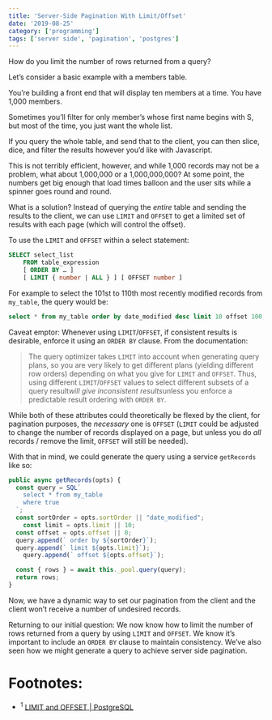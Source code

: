 ```yaml
---
title: 'Server-Side Pagination With Limit/Offset'
date: '2019-08-25'
category: ['programming']
tags: ['server side', 'pagination', 'postgres']
---
```


How do you limit the number of rows returned from a query?

Let’s consider a basic example with a members table.

You’re building a front end that will display ten members at a time. You have 1,000 members.

Sometimes you’ll filter for only member’s whose first name begins with S, but most of the time, you just want the whole list.

If you query the whole table, and send that to the client, you can then slice, dice, and filter the results however you’d like with Javascript.

This is not terribly efficient, however, and while 1,000 records may not be a problem, what about 1,000,000 or a 1,000,000,000? At some point, the numbers get big enough that load times balloon and the user sits while a spinner goes round and round.

What is a solution? Instead of querying the _entire_ table and sending the results to the client, we can use `LIMIT` and `OFFSET` to get a limited set of results with each page (which will control the offset).

To use the `LIMIT` and `OFFSET` within a select statement:

```sql
SELECT select_list
    FROM table_expression
    [ ORDER BY … ]
    [ LIMIT { number | ALL } ] [ OFFSET number ]
```

For example to select the 101st to 110th most recently modified records from `my_table`, the query would be:

```sql
select * from my_table order by date_modified desc limit 10 offset 100;
```

Caveat emptor: Whenever using `LIMIT`/`OFFSET`, if consistent results is desirable, enforce it using an `ORDER BY` clause. From the documentation:

> The query optimizer takes `LIMIT` into account when generating query plans, so you are very likely to get different plans (yielding different row orders) depending on what you give for `LIMIT` and `OFFSET`. Thus, using different `LIMIT`/`OFFSET` values to select different subsets of a query result*will give inconsistent results*unless you enforce a predictable result ordering with `ORDER BY`.

While both of these attributes could theoretically be flexed by the client, for pagination purposes, the _necessary_ one is `OFFSET` (`LIMIT` could be adjusted to change the number of records displayed on a page, but unless you do _all_ records / remove the limit, `OFFSET` will still be needed).

With that in mind, we could generate the query using a service `getRecords` like so:

```javascript
public async getRecords(opts) {
  const query = SQL`
    select * from my_table
    where true
  `;
  const sortOrder = opts.sortOrder || "date_modified";
	const limit = opts.limit || 10;
  const offset = opts.offset || 0;
  query.append(` order by ${sortOrder}`);
  query.append(` limit ${opts.limit}`);
	query.append(` offset ${opts.offset}`);

  const { rows } = await this._pool.query(query);
  return rows;
}
```

Now, we have a dynamic way to set our pagination from the client and the client won’t receive a number of undesired records.

Returning to our initial question: We now know how to limit the number of rows returned from a query by using `LIMIT` and `OFFSET`. We know it’s important to include an `ORDER BY` clause to maintain consistency. We’ve also seen how we might generate a query to achieve server side pagination.

# Footnotes:

-   <sup>1</sup> [LIMIT and OFFSET | PostgreSQL](https://www.postgresql.org/docs/current/queries-limit.html)
